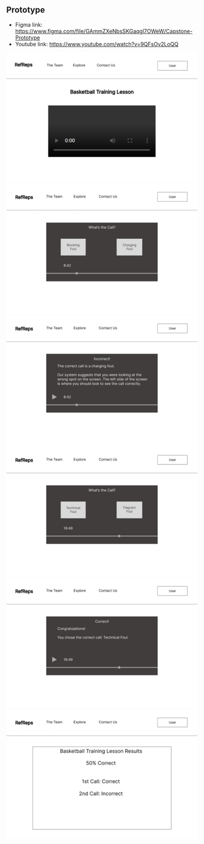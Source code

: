 ## Prototype

- Figma link: https://www.figma.com/file/GAmmZXeNbsSKGaqgl7OWeW/Capstone-Prototype
- Youtube link: https://www.youtube.com/watch?v=9QFsOv2LoQQ

<img src="Pictures\Prototype_1.png"/>
<img src="Pictures\Prototype_2.png"/>
<img src="Pictures\Prototype_3.png"/>
<img src="Pictures\Prototype_4.png"/>
<img src="Pictures\Prototype_5.png"/>
<img src="Pictures\Prototype_6.png"/>
